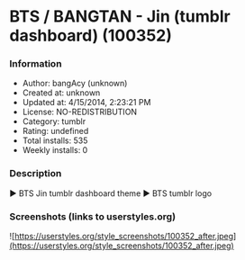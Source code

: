 # BTS / BANGTAN - Jin (tumblr dashboard) (100352)

### Information
- Author: bangAcy (unknown)
- Created at: unknown
- Updated at: 4/15/2014, 2:23:21 PM
- License: NO-REDISTRIBUTION
- Category: tumblr
- Rating: undefined
- Total installs: 535
- Weekly installs: 0


### Description
► BTS Jin tumblr dashboard theme 
► BTS tumblr logo


### Screenshots (links to userstyles.org)
![https://userstyles.org/style_screenshots/100352_after.jpeg](https://userstyles.org/style_screenshots/100352_after.jpeg)


